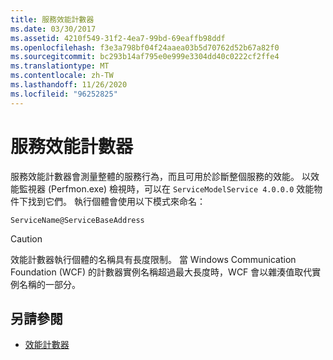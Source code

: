 ```yaml
---
title: 服務效能計數器
ms.date: 03/30/2017
ms.assetid: 4210f549-31f2-4ea7-99bd-69eaffb98ddf
ms.openlocfilehash: f3e3a798bf04f24aaea03b5d70762d52b67a82f0
ms.sourcegitcommit: bc293b14af795e0e999e3304dd40c0222cf2ffe4
ms.translationtype: MT
ms.contentlocale: zh-TW
ms.lasthandoff: 11/26/2020
ms.locfileid: "96252825"
---
```

# <a name="service-performance-counters"></a>服務效能計數器

服務效能計數器會測量整體的服務行為，而且可用於診斷整個服務的效能。 以效能監視器 (Perfmon.exe) 檢視時，可以在 `ServiceModelService 4.0.0.0` 效能物件下找到它們。 執行個體會使用以下模式來命名：  
  
`ServiceName@ServiceBaseAddress`
  
> [!CAUTION]
> 效能計數器執行個體的名稱具有長度限制。 當 Windows Communication Foundation (WCF) 的計數器實例名稱超過最大長度時，WCF 會以雜湊值取代實例名稱的一部分。  
  
## <a name="see-also"></a>另請參閱

- [效能計數器](index.md)
